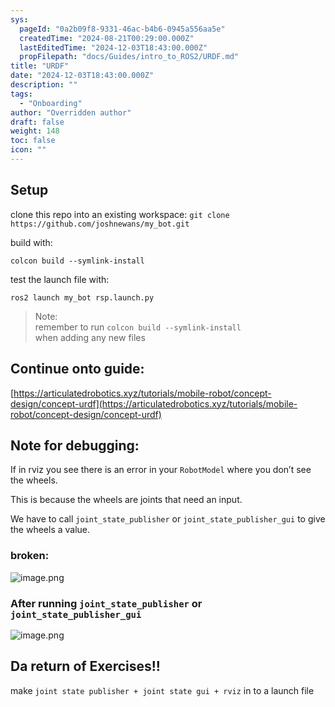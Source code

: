```yaml
---
sys:
  pageId: "0a2b09f8-9331-46ac-b4b6-0945a556aa5e"
  createdTime: "2024-08-21T00:29:00.000Z"
  lastEditedTime: "2024-12-03T18:43:00.000Z"
  propFilepath: "docs/Guides/intro_to_ROS2/URDF.md"
title: "URDF"
date: "2024-12-03T18:43:00.000Z"
description: ""
tags:
  - "Onboarding"
author: "Overridden author"
draft: false
weight: 148
toc: false
icon: ""
---
```


## Setup

clone this repo into an existing workspace:
`git clone https://github.com/joshnewans/my_bot.git`

build with:

`colcon build --symlink-install`

test the launch file with:

`ros2 launch my_bot rsp.launch.py`

> Note:  
> remember to run `colcon build --symlink-install`  
> when adding any new files

## Continue onto guide:

[https://articulatedrobotics.xyz/tutorials/mobile-robot/concept-design/concept-urdf](https://articulatedrobotics.xyz/tutorials/mobile-robot/concept-design/concept-urdf)

## Note for debugging:

If in rviz you see there is an error in your `RobotModel` where you don’t see the wheels.

This is because the wheels are joints that need an input. 

We have to call `joint_state_publisher` or `joint_state_publisher_gui` to give the wheels a value.

### broken:

![image.png](https://prod-files-secure.s3.us-west-2.amazonaws.com/d518164a-d88e-44d1-a4ee-3adb3bd8bce0/96a1d089-1f17-4dbf-8563-f2aef56a4d37/image.png?X-Amz-Algorithm=AWS4-HMAC-SHA256&X-Amz-Content-Sha256=UNSIGNED-PAYLOAD&X-Amz-Credential=ASIAZI2LB466RGP3KENU%2F20250329%2Fus-west-2%2Fs3%2Faws4_request&X-Amz-Date=20250329T070739Z&X-Amz-Expires=3600&X-Amz-Security-Token=IQoJb3JpZ2luX2VjEAcaCXVzLXdlc3QtMiJIMEYCIQDMIaT2iJgsDmifv%2BsVH3rON1YiDReaR%2FMsEHj%2FeEGw2gIhAKNO3oGyCO872Ufz8KyCcVoatLL6dUJ%2BypqYaypwBUDeKv8DCHAQABoMNjM3NDIzMTgzODA1IgwHOariw5Uz9Df0Muoq3ANkVqslC3N0OylvnUx0EEQIYuuwTCES6IIoArGYHgk6FTRbmmWsopjUCfh0XIOFqYWsBOOJqA3G9VGp0%2B%2F2c6T2vZHiENEbjy8UOfUkEvMcwYCuqrMAnjB1wtN7yCp%2BweVOKw69g6kJyZj2uBoWoi%2FSDQ86z4jD%2F4uZPxzjTLdmy3wYz09J0fKxD0f%2F7Y1eVXzcnkWntQZjzg1kQgE04fY6bzZhbkpbxTJgOhXuJxK24xJat4A8YTXNYNOh6AXhr6pLl4Kez0PEKFhY9EB3KZ1f2Xz4Xw9Lbp1pCgrfwvG3aa%2Fs4XOhe5G9%2BZdMmRMl6x%2FOoR%2FT%2BpzIHEOs2zb0jgBR5hLnGvoD7U4gq8IFwzDb%2F84oEeADx2HMmVSDjetaYeeYSr9gQPr67rBTf8CRbKBzwBsmfS1JCABARzkHVKXpbO4QLLnlzL%2BBsrcRPQtT4n5eSQvD320ZLF%2BdSwCQdbFDtH%2BENQ1ucJuoiJnqCfw4EZ16jSDwViSOSGGLpOg3AAA2OtA2%2BtfEBguAsJfo42TAjmiY8VqsYXynz90DXnyfHHj43cxNymMLxhLoTaZVme6vC9bXxJweYmC9ytFPhuBYEfdsEWrehofEzEpSUGJ08tx%2B2pHeUErkEDb77zCgq56%2FBjqkAbZpshlUrTJmjl6NdhLHxhNVfzmyMKuUF8LMiBbjr003tC%2BbCv8GORe6oqy6qicuj1FVP9za9qLszO2z9FKrVzZs0McDfU6fqe%2Bzw3vLq0WPgShhXwibUss1QIl%2FTwraFq%2Fn0i494R8ILrlyAZbH4DggqDLEnbTB%2F6L9FhcZdP%2FNLye2sIQvBc0Jx7luTv%2F4xmDhaXvQUf0jwt2IUT6WVQAhXH8a&X-Amz-Signature=d7410cac36e5f8b76fbb4f935e623948e91a4defc5e1476e3e36880ae21897f0&X-Amz-SignedHeaders=host&x-id=GetObject)

### After running `joint_state_publisher` or `joint_state_publisher_gui`

![image.png](https://prod-files-secure.s3.us-west-2.amazonaws.com/d518164a-d88e-44d1-a4ee-3adb3bd8bce0/130c99c7-1b0b-4031-9953-844fc3950ff4/image.png?X-Amz-Algorithm=AWS4-HMAC-SHA256&X-Amz-Content-Sha256=UNSIGNED-PAYLOAD&X-Amz-Credential=ASIAZI2LB466RGP3KENU%2F20250329%2Fus-west-2%2Fs3%2Faws4_request&X-Amz-Date=20250329T070739Z&X-Amz-Expires=3600&X-Amz-Security-Token=IQoJb3JpZ2luX2VjEAcaCXVzLXdlc3QtMiJIMEYCIQDMIaT2iJgsDmifv%2BsVH3rON1YiDReaR%2FMsEHj%2FeEGw2gIhAKNO3oGyCO872Ufz8KyCcVoatLL6dUJ%2BypqYaypwBUDeKv8DCHAQABoMNjM3NDIzMTgzODA1IgwHOariw5Uz9Df0Muoq3ANkVqslC3N0OylvnUx0EEQIYuuwTCES6IIoArGYHgk6FTRbmmWsopjUCfh0XIOFqYWsBOOJqA3G9VGp0%2B%2F2c6T2vZHiENEbjy8UOfUkEvMcwYCuqrMAnjB1wtN7yCp%2BweVOKw69g6kJyZj2uBoWoi%2FSDQ86z4jD%2F4uZPxzjTLdmy3wYz09J0fKxD0f%2F7Y1eVXzcnkWntQZjzg1kQgE04fY6bzZhbkpbxTJgOhXuJxK24xJat4A8YTXNYNOh6AXhr6pLl4Kez0PEKFhY9EB3KZ1f2Xz4Xw9Lbp1pCgrfwvG3aa%2Fs4XOhe5G9%2BZdMmRMl6x%2FOoR%2FT%2BpzIHEOs2zb0jgBR5hLnGvoD7U4gq8IFwzDb%2F84oEeADx2HMmVSDjetaYeeYSr9gQPr67rBTf8CRbKBzwBsmfS1JCABARzkHVKXpbO4QLLnlzL%2BBsrcRPQtT4n5eSQvD320ZLF%2BdSwCQdbFDtH%2BENQ1ucJuoiJnqCfw4EZ16jSDwViSOSGGLpOg3AAA2OtA2%2BtfEBguAsJfo42TAjmiY8VqsYXynz90DXnyfHHj43cxNymMLxhLoTaZVme6vC9bXxJweYmC9ytFPhuBYEfdsEWrehofEzEpSUGJ08tx%2B2pHeUErkEDb77zCgq56%2FBjqkAbZpshlUrTJmjl6NdhLHxhNVfzmyMKuUF8LMiBbjr003tC%2BbCv8GORe6oqy6qicuj1FVP9za9qLszO2z9FKrVzZs0McDfU6fqe%2Bzw3vLq0WPgShhXwibUss1QIl%2FTwraFq%2Fn0i494R8ILrlyAZbH4DggqDLEnbTB%2F6L9FhcZdP%2FNLye2sIQvBc0Jx7luTv%2F4xmDhaXvQUf0jwt2IUT6WVQAhXH8a&X-Amz-Signature=6df42c796fb085046425e9849e35b2f8de8d0a5a44a6a8d32c23333b0383b756&X-Amz-SignedHeaders=host&x-id=GetObject)

## Da return of Exercises!!

make `joint state publisher + joint state gui + rviz` in to a launch file
